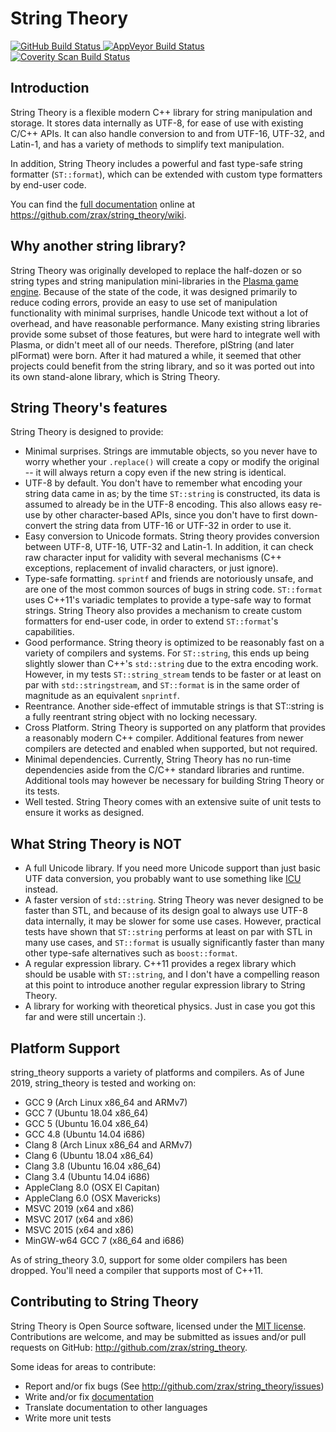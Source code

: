 String Theory
=============

<a href="https://github.com/zrax/string_theory/actions">
  <img alt="GitHub Build Status"
       src="https://github.com/zrax/string_theory/workflows/CI-Build/badge.svg"/>
</a>
<a href="https://ci.appveyor.com/project/zrax/string-theory/branch/master">
  <img alt="AppVeyor Build Status"
       src="https://ci.appveyor.com/api/projects/status/48di5o8n0btl58c7/branch/master?svg=true"/>
</a>
<a href="https://scan.coverity.com/projects/zrax-string_theory">
  <img alt="Coverity Scan Build Status"
       src="https://scan.coverity.com/projects/8580/badge.svg"/>
</a>

Introduction
------------

String Theory is a flexible modern C++ library for string manipulation and
storage.  It stores data internally as UTF-8, for ease of use with existing
C/C++ APIs.  It can also handle conversion to and from UTF-16, UTF-32, and
Latin-1, and has a variety of methods to simplify text manipulation.

In addition, String Theory includes a powerful and fast type-safe string
formatter (`ST::format`), which can be extended with custom type formatters
by end-user code.

You can find the [full documentation](https://github.com/zrax/string_theory/wiki)
online at https://github.com/zrax/string_theory/wiki.

Why another string library?
---------------------------

String Theory was originally developed to replace the half-dozen or so string
types and string manipulation mini-libraries in the [Plasma game
engine](http://github.com/H-uru/Plasma).  Because of the state of the code, it
was designed primarily to reduce coding errors, provide an easy to use set of
manipulation functionality with minimal surprises, handle Unicode text without
a lot of overhead, and have reasonable performance.  Many existing string
libraries provide some subset of those features, but were hard to integrate
well with Plasma, or didn't meet all of our needs.  Therefore, plString (and
later plFormat) were born.  After it had matured a while, it seemed that other
projects could benefit from the string library, and so it was ported out into
its own stand-alone library, which is String Theory.

String Theory's features
------------------------

String Theory is designed to provide:
- Minimal surprises.  Strings are immutable objects, so you never have to worry
  whether your `.replace()` will create a copy or modify the original -- it
  will always return a copy even if the new string is identical.
- UTF-8 by default.  You don't have to remember what encoding your string data
  came in as; by the time `ST::string` is constructed, its data is assumed to
  already be in the UTF-8 encoding.  This also allows easy re-use by other
  character-based APIs, since you don't have to first down-convert the string
  data from UTF-16 or UTF-32 in order to use it.
- Easy conversion to Unicode formats.  String theory provides conversion
  between UTF-8, UTF-16, UTF-32 and Latin-1.  In addition, it can check raw
  character input for validity with several mechanisms (C++ exceptions,
  replacement of invalid characters, or just ignore).
- Type-safe formatting.  `sprintf` and friends are notoriously unsafe, and
  are one of the most common sources of bugs in string code.  `ST::format` uses
  C++11's variadic templates to provide a type-safe way to format strings.
  String Theory also provides a mechanism to create custom formatters for
  end-user code, in order to extend `ST::format`'s capabilities.
- Good performance.  String theory is optimized to be reasonably fast on a
  variety of compilers and systems.  For `ST::string`, this ends up being
  slightly slower than C++'s `std::string` due to the extra encoding work.
  However, in my tests `ST::string_stream` tends to be faster or at least on
  par with `std::stringstream`, and `ST::format` is in the same order of
  magnitude as an equivalent `snprintf`.
- Reentrance.  Another side-effect of immutable strings is that ST::string is
  a fully reentrant string object with no locking necessary.
- Cross Platform.  String Theory is supported on any platform that provides a
  reasonably modern C++ compiler.  Additional features from newer compilers
  are detected and enabled when supported, but not required.
- Minimal dependencies.  Currently, String Theory has no run-time dependencies
  aside from the C/C++ standard libraries and runtime.  Additional tools may
  however be necessary for building String Theory or its tests.
- Well tested.  String Theory comes with an extensive suite of unit tests to
  ensure it works as designed.

What String Theory is NOT
-------------------------

- A full Unicode library.  If you need more Unicode support than just basic
  UTF data conversion, you probably want to use something like
  [ICU](http://icu-project.org) instead.
- A faster version of `std::string`.  String Theory was never designed to be
  faster than STL, and because of its design goal to always use UTF-8 data
  internally, it may be slower for some use cases.  However, practical tests
  have shown that `ST::string` performs at least on par with STL in many use
  cases, and `ST::format` is usually significantly faster than many other
  type-safe alternatives such as `boost::format`.
- A regular expression library.  C++11 provides a regex library which should
  be usable with `ST::string`, and I don't have a compelling reason at this
  point to introduce another regular expression library to String Theory.
- A library for working with theoretical physics.  Just in case you got this
  far and were still uncertain :).

Platform Support
----------------

string_theory supports a variety of platforms and compilers.  As of June
2019, string_theory is tested and working on:
- GCC 9 (Arch Linux x86_64 and ARMv7)
- GCC 7 (Ubuntu 18.04 x86_64)
- GCC 5 (Ubuntu 16.04 x86_64)
- GCC 4.8 (Ubuntu 14.04 i686)
- Clang 8 (Arch Linux x86_64 and ARMv7)
- Clang 6 (Ubuntu 18.04 x86_64)
- Clang 3.8 (Ubuntu 16.04 x86_64)
- Clang 3.4 (Ubuntu 14.04 i686)
- AppleClang 8.0 (OSX El Capitan)
- AppleClang 6.0 (OSX Mavericks)
- MSVC 2019 (x64 and x86)
- MSVC 2017 (x64 and x86)
- MSVC 2015 (x64 and x86)
- MinGW-w64 GCC 7 (x86_64 and i686)

As of string_theory 3.0, support for some older compilers has been dropped.
You'll need a compiler that supports most of C++11.

Contributing to String Theory
-----------------------------

String Theory is Open Source software, licensed under the
[MIT license](https://opensource.org/licenses/MIT).  Contributions are welcome,
and may be submitted as issues and/or pull requests on GitHub:
http://github.com/zrax/string_theory.

Some ideas for areas to contribute:
- Report and/or fix bugs (See http://github.com/zrax/string_theory/issues)
- Write and/or fix [documentation](https://github.com/zrax/string_theory/wiki)
- Translate documentation to other languages
- Write more unit tests
